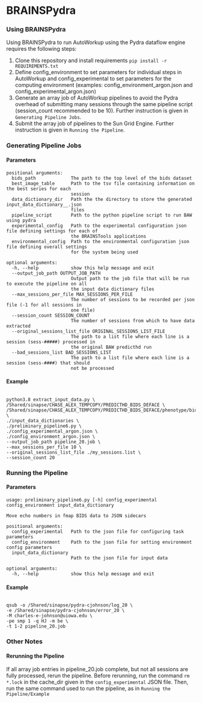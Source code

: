 # BRAINSPydra

### Using BRAINSPydra

Using BRAINSPydra to run AutoWorkup using the Pydra dataflow engine requires the following steps:
1) Clone this repository and install requirements `pip install -r REQUIREMENTS.txt`
2) Define config_environment to set parameters for individual steps in AutoWorkup and config_experimental to set parameters for the computing environment (examples: config_environment_argon.json and config_experimental_argon.json)
3) Generate an array job of AutoWorkup pipelines to avoid the Pydra overhead of submitting many sessions through the same pipeline script (session_count recommended to be 10). Further instruction is given in `Generating Pipeline Jobs`.
4) Submit the array job of pipelines to the Sun Grid Engine. Further instruction is given in `Running the Pipeline`.

### Generating Pipeline Jobs

#### Parameters
```
positional arguments:
  bids_path             The path to the top level of the bids dataset
  best_image_table      Path to the tsv file containing information on the best series for each
                        session
  data_dictionary_dir   Path the the directory to store the generated input_data_dictionary__.json
                        files
  pipeline_script       Path to the python pipeline script to run BAW using pydra
  experimental_config   Path to the experimental configuration json file defining settings for each of
                        the BRAINSTools applications
  environmental_config  Path to the environmental configuration json file defining overall settings
                        for the system being used

optional arguments:
  -h, --help            show this help message and exit
  --output_job_path OUTPUT_JOB_PATH
                        Output path to the job file that will be run to execute the pipeline on all
                        the input data dictionary files
  --max_sessions_per_file MAX_SESSIONS_PER_FILE
                        The number of sessions to be recorded per json file (-1 for all sessions in
                        one file)
  --session_count SESSION_COUNT
                        The number of sessions from which to have data extracted
  --original_sessions_list_file ORIGINAL_SESSIONS_LIST_FILE
                        The path to a list file where each line is a session (sess-#####) processed in
                        the original BAW predicthd run
  --bad_sessions_list BAD_SESSIONS_LIST
                        The path to a list file where each line is a session (sess-####) that should
                        not be processed
```

#### Example
```

python3.8 extract_input_data.py \
/Shared/sinapse/CHASE_ALEX_TEMPCOPY/PREDICTHD_BIDS_DEFACE \
/Shared/sinapse/CHASE_ALEX_TEMPCOPY/PREDICTHD_BIDS_DEFACE/phenotype/bids_best_image_table.tsv \
./input_data_dictionaries \
./preliminary_pipeline6.py \
./config_experimental_argon.json \
./config_environment_argon.json \
--output_job_path pipeline_20.job \
--max_sessions_per_file 10 \
--original_sessions_list_file ./my_sessions.list \
--session_count 20

```

### Running the Pipeline

#### Parameters
```
usage: preliminary_pipeline6.py [-h] config_experimental config_environment input_data_dictionary

Move echo numbers in fmap BIDS data to JSON sidecars

positional arguments:
  config_experimental   Path to the json file for configuring task parameters
  config_environment    Path to the json file for setting environment config parameters
  input_data_dictionary
                        Path to the json file for input data

optional arguments:
  -h, --help            show this help message and exit
```

#### Example
```

qsub -o /Shared/sinapse/pydra-cjohnson/log_20 \
-e /Shared/sinapse/pydra-cjohnson/error_20 \
-M charles-e-johnson@uiowa.edu \
-pe smp 1 -q HJ -m be \
-t 1-2 pipeline_20.job

```

### Other Notes

#### Rerunning the Pipeline
If all array job entries in pipeline_20.job complete, but not all sessions are fully processed, rerun the pipeline. Before rerunning, run the command `rm *.lock` in the cache_dir given in the `config_experimental` JSON file. Then, run the same command used to run the pipeline, as in `Running the Pipeline/Example`
